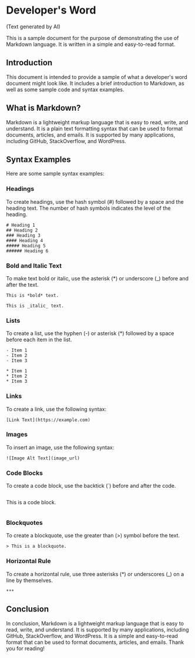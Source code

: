 # Developer's Word
(Text generated by AI)


This is a sample document for the purpose of demonstrating the use of Markdown language. It is written in a simple and easy-to-read format.
## Introduction

This document is intended to provide a sample of what a developer's word document might look like. It includes a brief introduction to Markdown, as well as some sample code and syntax examples.

## What is Markdown?

Markdown is a lightweight markup language that is easy to read, write, and understand. It is a plain text formatting syntax that can be used to format documents, articles, and emails. It is supported by many applications, including GitHub, StackOverflow, and WordPress.

## Syntax Examples

Here are some sample syntax examples:

### Headings

To create headings, use the hash symbol (#) followed by a space and the heading text. The number of hash symbols indicates the level of the heading.

```
# Heading 1
## Heading 2
### Heading 3
#### Heading 4
##### Heading 5
###### Heading 6
```

### Bold and Italic Text

To make text bold or italic, use the asterisk (*) or underscore (_) before and after the text.

```
This is *bold* text.

This is _italic_ text.
```

### Lists

To create a list, use the hyphen (-) or asterisk (*) followed by a space before each item in the list.

```
- Item 1
- Item 2
- Item 3
```

```
* Item 1
* Item 2
* Item 3
```

### Links

To create a link, use the following syntax:

```
[Link Text](https://example.com)
```

### Images

To insert an image, use the following syntax:

```
![Image Alt Text](image_url)
```

### Code Blocks

To create a code block, use the backtick (`) before and after the code.

```
```
This is a code block.
```
```

### Blockquotes

To create a blockquote, use the greater than (>) symbol before the text.

```
> This is a blockquote.
```

### Horizontal Rule

To create a horizontal rule, use three asterisks (*) or underscores (_) on a line by themselves.

```
***
```
## Conclusion

In conclusion, Markdown is a lightweight markup language that is easy to read, write, and understand. It is supported by many applications, including GitHub, StackOverflow, and WordPress. It is a simple and easy-to-read format that can be used to format documents, articles, and emails.
Thank you for reading!

